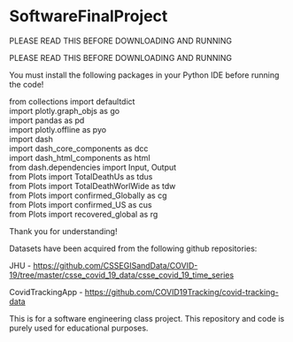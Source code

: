 # SoftwareFinalProject
PLEASE READ THIS BEFORE DOWNLOADING AND RUNNING

PLEASE READ THIS BEFORE DOWNLOADING AND RUNNING

You must install the following packages in your Python IDE before running the code!

from collections import defaultdict      
import plotly.graph_objs as go      
import pandas as pd       
import plotly.offline as pyo       
import dash      
import dash_core_components as dcc      
import dash_html_components as html      
from dash.dependencies import Input, Output     
from Plots import TotalDeathUs as tdus     
from Plots import TotalDeathWorlWide as tdw    
from Plots import confirmed_Globally as cg     
from Plots import confirmed_US as cus     
from Plots import recovered_global as rg     

Thank you for understanding!


Datasets have been acquired from the following github repositories:
   
JHU - https://github.com/CSSEGISandData/COVID-19/tree/master/csse_covid_19_data/csse_covid_19_time_series   
     
CovidTrackingApp - https://github.com/COVID19Tracking/covid-tracking-data     


This is for a software engineering class project. This repository and code is purely used for educational purposes.


